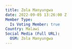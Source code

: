 ```yaml
---
title: Zola Manyungwa
date: 2022-09-05 13:26:00 Z
Member Type:
  Is Voting Member: true
Country: Malawi
Social Media (Full URL):
  OSM: Zola Manyungwa
---
```


